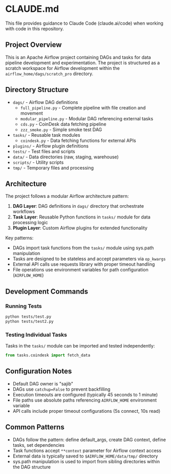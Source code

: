 # CLAUDE.md

This file provides guidance to Claude Code (claude.ai/code) when working with code in this repository.

## Project Overview

This is an Apache Airflow project containing DAGs and tasks for data pipeline development and experimentation. The project is structured as a scratch workspace for Airflow development within the `airflow_home/dags/scratch_pro` directory.

## Directory Structure

- `dags/` - Airflow DAG definitions
  - `full_pipeline.py` - Complete pipeline with file creation and movement
  - `modular_pipeline.py` - Modular DAG referencing external tasks
  - `cds.py` - CoinDesk data fetching pipeline
  - `zzz_smoke.py` - Simple smoke test DAG
- `tasks/` - Reusable task modules
  - `coindesk.py` - Data fetching functions for external APIs
- `plugins/` - Airflow plugin definitions
- `tests/` - Test files and scripts
- `data/` - Data directories (raw, staging, warehouse)
- `scripts/` - Utility scripts
- `tmp/` - Temporary files and processing

## Architecture

The project follows a modular Airflow architecture pattern:

1. **DAG Layer**: DAG definitions in `dags/` directory that orchestrate workflows
2. **Task Layer**: Reusable Python functions in `tasks/` module for data processing logic
3. **Plugin Layer**: Custom Airflow plugins for extended functionality

Key patterns:
- DAGs import task functions from the `tasks/` module using sys.path manipulation
- Tasks are designed to be stateless and accept parameters via `op_kwargs`
- External API calls use requests library with proper timeout handling
- File operations use environment variables for path configuration (`AIRFLOW_HOME`)

## Development Commands

### Running Tests
```bash
python tests/test.py
python tests/test2.py
```

### Testing Individual Tasks
Tasks in the `tasks/` module can be imported and tested independently:
```python
from tasks.coindesk import fetch_data
```

## Configuration Notes

- Default DAG owner is "sajib"
- DAGs use `catchup=False` to prevent backfilling
- Execution timeouts are configured (typically 45 seconds to 1 minute)
- File paths use absolute paths referencing `AIRFLOW_HOME` environment variable
- API calls include proper timeout configurations (5s connect, 10s read)

## Common Patterns

- DAGs follow the pattern: define default_args, create DAG context, define tasks, set dependencies
- Task functions accept `**context` parameter for Airflow context access
- External data is typically saved to `$AIRFLOW_HOME/data/tmp/` directory
- sys.path manipulation is used to import from sibling directories within the DAG structure
